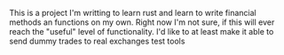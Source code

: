 This is a project I'm writting to learn rust and learn to write financial methods an functions on my own. 
Right now I'm not sure, if this will ever reach the "useful" level of functionality. I'd like to at least make it able to send dummy trades to real exchanges test tools
